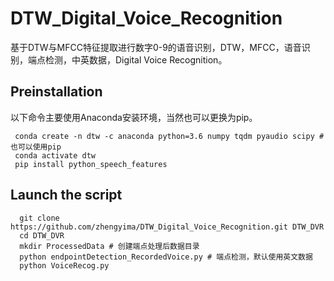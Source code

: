 # DTW_Digital_Voice_Recognition
基于DTW与MFCC特征提取进行数字0-9的语音识别，DTW，MFCC，语音识别，端点检测，中英数据，Digital Voice Recognition。


## Preinstallation

以下命令主要使用Anaconda安装环境，当然也可以更换为pip。

```
 conda create -n dtw -c anaconda python=3.6 numpy tqdm pyaudio scipy #也可以使用pip
 conda activate dtw
 pip install python_speech_features
```


## Launch the script
```
  git clone https://github.com/zhengyima/DTW_Digital_Voice_Recognition.git DTW_DVR
  cd DTW_DVR
  mkdir ProcessedData # 创建端点处理后数据目录
  python endpointDetection_RecordedVoice.py # 端点检测，默认使用英文数据
  python VoiceRecog.py 
  
```

